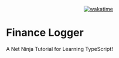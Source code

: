 <div align="center">

[![wakatime](https://wakatime.com/badge/github/Amir-Pourhadi/Finance-Logger.svg)](https://wakatime.com/badge/github/Amir-Pourhadi/Finance-Logger)

</div>

# Finance Logger

A Net Ninja Tutorial for Learning TypeScript!
